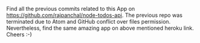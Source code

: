 

Find all the previous commits related to this App on https://github.com/rajpanchal/node-todos-api. 
The previous repo was terminated due to Atom and GitHub conflict over files permission. Nevertheless, find the same amazing app on above mentioned heroku link.
Cheers :-)
